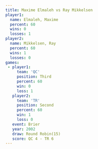 ```yaml
---
title: Maxime Elmaleh vs Ray Mikkelsen
player1:               
  name: Elmaleh, Maxime
  percent: 60          
  wins: 0              
  losses: 1            
player2:               
  name: Mikkelsen, Ray 
  percent: 60          
  wins: 1              
  losses: 0            
games:
 - player1:         
     team: 'QC'     
     position: Third
     percent: 60    
     win: 0         
     loss: 1        
   player2:          
     team: 'TR'      
     position: Second
     percent: 60     
     win: 1          
     loss: 0         
   event: Brier         
   year: 2002           
   draw: Round Robin(15)
   score: QC 4 - TR 6   
---
```

